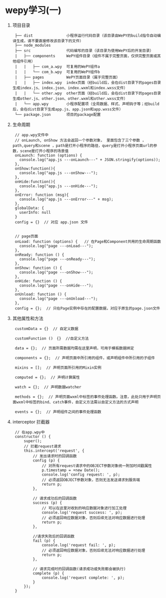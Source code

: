 # wepy学习(一)

1. 项目目录

        ├── dist               小程序运行代码目录（该目录由WePY的build指令自动编译生成，请不要直接修改该目录下的文件）
        ├── node_modules           
        ├── src                代码编写的目录（该目录为使用WePY后的开发目录）
        |   ├── components     WePY组件目录（组件不属于完整页面，仅供完整页面或其他组件引用）
        |   |   ├── com_a.wpy  可复用的WePY组件a
        |   |   └── com_b.wpy  可复用的WePY组件b
        |   ├── pages          WePY页面目录（属于完整页面）
        |   |   ├── index.wpy  index页面（经build后，会在dist目录下的pages目录生成index.js、index.json、index.wxml和index.wxss文件）
        |   |   └── other.wpy  other页面（经build后，会在dist目录下的pages目录生成other.js、other.json、other.wxml和other.wxss文件）
        |   └── app.wpy        小程序配置项（全局数据、样式、声明钩子等；经build后，会在dist目录下生成app.js、app.json和app.wxss文件）
        └── package.json       项目的package配置

2. 生命周期
   
        // app.wpy文件中
        // onLaunch, onShow 方法会返回一个参数对象， 里面包含了三个参数 ， path,query和scene ，path是打开小程序的路径，query是打开小程序页面url的参数，scene是打开小程序的场景值
        onLaunch: function (options) {
          console.log("app.js ---onLaunch---" + JSON.stringify(options));
        },
        onShow:function(){
          console.log("app.js ---onShow---");
        },
        onHide:function(){
          console.log("app.js ---onHide---");
        },
        onError: function (msg){
          console.log("app.js ---onError---" + msg);
        },
        globalData: {
          userInfo: null
        }
        config = {}  // 对应 app.json 文件


        // page页面
        onLoad: function (options) {   // 在Page和Component共用的生命周期函数
          console.log("page ---onLoad---");
        },
        onReady: function () {
          console.log("page ---onReady---");
        },
        onShow: function () {
          console.log("page ---onShow---");
        },
        onHide: function () {
          console.log("page ---onHide---");
        },
        onUnload: function () {
          console.log("page ---onUnload---");
        },
        config = {};  // 只在Page实例中存在的配置数据，对应于原生的page.json文件

3. 其他属性和方法
   
        customData = {}  // 自定义数据

        customFunction ()　{}  //自定义方法

        data = {};  // 页面所需数据均需在这里声明，可用于模板数据绑定

        components = {};  // 声明页面中所引用的组件，或声明组件中所引用的子组件

        mixins = [];  // 声明页面所引用的Mixin实例

        computed = {};  // 声明计算属性

        watch = {};  // 声明数据watcher

        methods = {};  // 声明页面wxml中标签的事件处理函数。注意，此处只用于声明页面wxml中标签的bind、catch事件，自定义方法需以自定义方法的方式声明

        events = {};  // 声明组件之间的事件处理函数

4. interceptor 拦截器
   
        // 在app.wpy中
        constructor () {
            super();
            // 拦截request请求
            this.intercept('request', {
                // 发出请求时的回调函数
                config (p) {
                    // 对所有request请求中的OBJECT参数对象统一附加时间戳属性
                    p.timestamp = +new Date();
                    console.log('config request: ', p);
                    // 必须返回OBJECT参数对象，否则无法发送请求到服务端
                    return p;
                },

                // 请求成功后的回调函数
                success (p) {
                    // 可以在这里对收到的响应数据对象进行加工处理
                    console.log('request success: ', p);
                    // 必须返回响应数据对象，否则后续无法对响应数据进行处理
                    return p;
                },

                //请求失败后的回调函数
                fail (p) {
                    console.log('request fail: ', p);
                    // 必须返回响应数据对象，否则后续无法对响应数据进行处理
                    return p;
                },

                // 请求完成时的回调函数(请求成功或失败都会被执行)
                complete (p) {
                    console.log('request complete: ', p);
                }
            });
        }